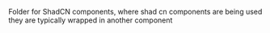 Folder for ShadCN components, where shad cn components are being used they are typically wrapped in another component
